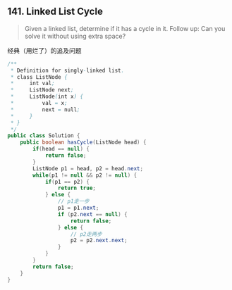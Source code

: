 ## 141. Linked List Cycle

> Given a linked list, determine if it has a cycle in it. 
Follow up:
Can you solve it without using extra space? 

经典（用烂了）的追及问题

```java
/**
 * Definition for singly-linked list.
 * class ListNode {
 *     int val;
 *     ListNode next;
 *     ListNode(int x) {
 *         val = x;
 *         next = null;
 *     }
 * }
 */
public class Solution {
    public boolean hasCycle(ListNode head) {
        if(head == null) {
        	return false;
        }
        ListNode p1 = head, p2 = head.next;
        while(p1 != null && p2 != null) {
        	if(p1 == p2) {
        		return true;
        	} else {
        	    // p1走一步
        		p1 = p1.next;     
        		if (p2.next == null) {
        			return false;
        		} else {
        		    // p2走两步
        			p2 = p2.next.next;   
        		}
        	}
        }
        return false;
    }
}
```
